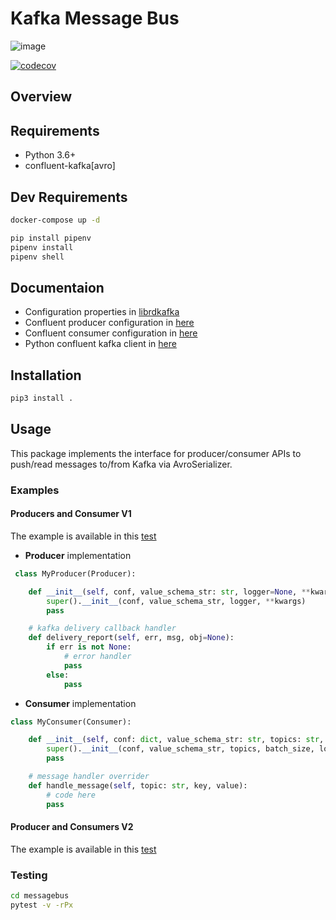 # **Kafka Message Bus**

![image](https://github.com/kata-ai/messagebus-kafka-python/workflows/CI/badge.svg?branch=master%0A%20:target:%20https://github.com/kata-ai/messagebus-kafka-python/actions?workflow=CI%0A%20:alt:%20CI%20Status)

[![codecov](https://codecov.io/gh/kata-ai/messagebus-kafka-python/branch/master/graph/badge.svg?token=SV5XR0IFM5)](https://codecov.io/gh/kata-ai/messagebus-kafka-python)
## **Overview**

## **Requirements**

- Python 3.6+
- confluent-kafka[avro]


## **Dev Requirements**

```bash
docker-compose up -d

pip install pipenv
pipenv install
pipenv shell
```

## **Documentaion**

- Configuration properties in [librdkafka](https://github.com/edenhill/librdkafka/blob/master/CONFIGURATION.md)
- Confluent producer configuration in [here](https://docs.confluent.io/platform/current/installation/configuration/producer-configs.html)
- Confluent consumer configuration in [here](https://docs.confluent.io/platform/current/installation/configuration/consumer-configs.html)
- Python confluent kafka client in [here](https://docs.confluent.io/platform/current/clients/confluent-kafka-python/html/index.html)


## **Installation**

```bash
pip3 install .
```

## **Usage**

This package implements the interface for producer/consumer APIs to push/read messages to/from Kafka via AvroSerializer.

### **Examples**

#### **Producers and Consumer V1**

The example is available in this [test](./messagebus/test/message_workflow_v1_test.py)


- **Producer** implementation
```python
 class MyProducer(Producer):

    def __init__(self, conf, value_schema_str: str, logger=None, **kwargs):
        super().__init__(conf, value_schema_str, logger, **kwargs)
        pass

    # kafka delivery callback handler
    def delivery_report(self, err, msg, obj=None):
        if err is not None:
            # error handler
            pass 
        else:
            pass

```
- **Consumer** implementation
```python
class MyConsumer(Consumer):

    def __init__(self, conf: dict, value_schema_str: str, topics: str, batch_size: int = 5, logger=None):
        super().__init__(conf, value_schema_str, topics, batch_size, logger)
        pass

    # message handler overrider
    def handle_message(self, topic: str, key, value):
        # code here
        pass
```

#### **Producer and Consumers V2**

The example is available in this [test](./messagebus/test/message_workflow_v2_test.py)

### **Testing**

```bash
cd messagebus
pytest -v -rPx
```